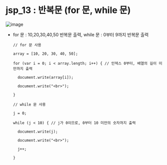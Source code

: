 # jsp_13 : 반복문 (for 문, while 문)

![image](https://user-images.githubusercontent.com/37132897/158113610-e9f911a9-8e42-4d75-a963-7b65c066c483.png)
- for 문 : 10,20,30,40,50 반복문 출력,    while 문 : 0부터 9까지 반복문 출력

      // for 문 사용
      
      array = [10, 20, 30, 40, 50];
      
      for (var i = 0; i < array.length; i++) { // 인덱스 0부터, 배열의 길이 미만까지 출력
      
        document.write(array[i]);
        
        document.write("<br>");
        
      }
      
      // while 문 사용
      
      j = 0;
      
      while (j < 10) { // j가 0이므로, 0부터 10 미만의 숫자까지 출력
     
        document.write(j);
        
        document.write("<br>");
        
        j++;
        
      }
